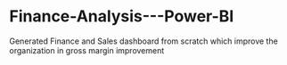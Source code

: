 # Finance-Analysis---Power-BI
Generated Finance and Sales dashboard from scratch which improve the organization in gross margin improvement 
